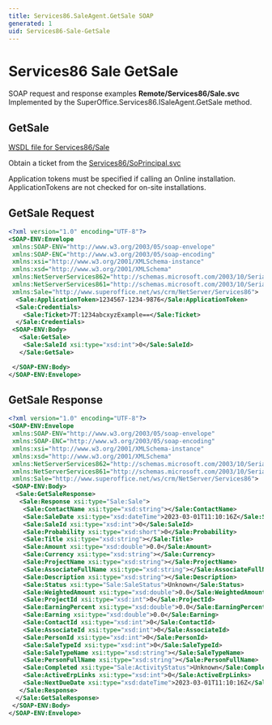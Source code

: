 ```yaml
---
title: Services86.SaleAgent.GetSale SOAP
generated: 1
uid: Services86-Sale-GetSale
---
```


# Services86 Sale GetSale

SOAP request and response examples **Remote/Services86/Sale.svc**
Implemented by the <see cref="M:SuperOffice.Services86.ISaleAgent.GetSale">SuperOffice.Services86.ISaleAgent.GetSale</see> method.

## GetSale





[WSDL file for Services86/Sale](../Services86-Sale.md)

Obtain a ticket from the [Services86/SoPrincipal.svc](../SoPrincipal/index.md)

Application tokens must be specified if calling an Online installation. ApplicationTokens are not checked for on-site installations.

## GetSale Request

```xml
<?xml version="1.0" encoding="UTF-8"?>
<SOAP-ENV:Envelope
 xmlns:SOAP-ENV="http://www.w3.org/2003/05/soap-envelope"
 xmlns:SOAP-ENC="http://www.w3.org/2003/05/soap-encoding"
 xmlns:xsi="http://www.w3.org/2001/XMLSchema-instance"
 xmlns:xsd="http://www.w3.org/2001/XMLSchema"
 xmlns:NetServerServices862="http://schemas.microsoft.com/2003/10/Serialization/Arrays"
 xmlns:NetServerServices861="http://schemas.microsoft.com/2003/10/Serialization/"
 xmlns:Sale="http://www.superoffice.net/ws/crm/NetServer/Services86">
  <Sale:ApplicationToken>1234567-1234-9876</Sale:ApplicationToken>
  <Sale:Credentials>
    <Sale:Ticket>7T:1234abcxyzExample==</Sale:Ticket>
  </Sale:Credentials>
 <SOAP-ENV:Body>
   <Sale:GetSale>
    <Sale:SaleId xsi:type="xsd:int">0</Sale:SaleId>
   </Sale:GetSale>

 </SOAP-ENV:Body>
</SOAP-ENV:Envelope>

```


## GetSale Response

```xml
<?xml version="1.0" encoding="UTF-8"?>
<SOAP-ENV:Envelope
 xmlns:SOAP-ENV="http://www.w3.org/2003/05/soap-envelope"
 xmlns:SOAP-ENC="http://www.w3.org/2003/05/soap-encoding"
 xmlns:xsi="http://www.w3.org/2001/XMLSchema-instance"
 xmlns:xsd="http://www.w3.org/2001/XMLSchema"
 xmlns:NetServerServices862="http://schemas.microsoft.com/2003/10/Serialization/Arrays"
 xmlns:NetServerServices861="http://schemas.microsoft.com/2003/10/Serialization/"
 xmlns:Sale="http://www.superoffice.net/ws/crm/NetServer/Services86">
 <SOAP-ENV:Body>
  <Sale:GetSaleResponse>
   <Sale:Response xsi:type="Sale:Sale">
    <Sale:ContactName xsi:type="xsd:string"></Sale:ContactName>
    <Sale:SaleDate xsi:type="xsd:dateTime">2023-03-01T11:10:16Z</Sale:SaleDate>
    <Sale:SaleId xsi:type="xsd:int">0</Sale:SaleId>
    <Sale:Probability xsi:type="xsd:short">0</Sale:Probability>
    <Sale:Title xsi:type="xsd:string"></Sale:Title>
    <Sale:Amount xsi:type="xsd:double">0.0</Sale:Amount>
    <Sale:Currency xsi:type="xsd:string"></Sale:Currency>
    <Sale:ProjectName xsi:type="xsd:string"></Sale:ProjectName>
    <Sale:AssociateFullName xsi:type="xsd:string"></Sale:AssociateFullName>
    <Sale:Description xsi:type="xsd:string"></Sale:Description>
    <Sale:Status xsi:type="Sale:SaleStatus">Unknown</Sale:Status>
    <Sale:WeightedAmount xsi:type="xsd:double">0.0</Sale:WeightedAmount>
    <Sale:ProjectId xsi:type="xsd:int">0</Sale:ProjectId>
    <Sale:EarningPercent xsi:type="xsd:double">0.0</Sale:EarningPercent>
    <Sale:Earning xsi:type="xsd:double">0.0</Sale:Earning>
    <Sale:ContactId xsi:type="xsd:int">0</Sale:ContactId>
    <Sale:AssociateId xsi:type="xsd:int">0</Sale:AssociateId>
    <Sale:PersonId xsi:type="xsd:int">0</Sale:PersonId>
    <Sale:SaleTypeId xsi:type="xsd:int">0</Sale:SaleTypeId>
    <Sale:SaleTypeName xsi:type="xsd:string"></Sale:SaleTypeName>
    <Sale:PersonFullName xsi:type="xsd:string"></Sale:PersonFullName>
    <Sale:Completed xsi:type="Sale:ActivityStatus">Unknown</Sale:Completed>
    <Sale:ActiveErpLinks xsi:type="xsd:int">0</Sale:ActiveErpLinks>
    <Sale:NextDueDate xsi:type="xsd:dateTime">2023-03-01T11:10:16Z</Sale:NextDueDate>
   </Sale:Response>
  </Sale:GetSaleResponse>
 </SOAP-ENV:Body>
</SOAP-ENV:Envelope>

```

